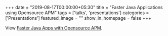 +++
date = "2019-08-17T00:00:00+05:30"
title = "Faster Java Applications using Opensource APM"
tags  = ['talks', 'presentations']
categories = ['Presentations']
featured_image = ""
show_in_homepage = false
+++

<p data-notist="aravindputrevu/sFf2yc">View <a href="https://conf.aravind.dev/sFf2yc">Faster Java Apps with Opensource APM</a>.</p><script async src="https://on.notist.cloud/embed/002.js"></script>